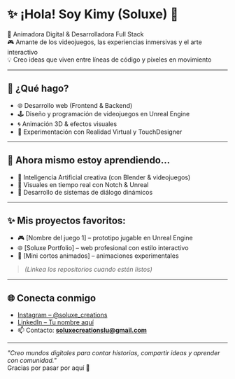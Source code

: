 # ✨ ¡Hola! Soy Kimy (Soluxe) 👋

🎨 Animadora Digital & Desarrolladora Full Stack  
🎮 Amante de los videojuegos, las experiencias inmersivas y el arte interactivo  
💡 Creo ideas que viven entre líneas de código y pixeles en movimiento

---

## 🧩 ¿Qué hago?
- 🌐 Desarrollo web (Frontend & Backend)
- 🕹️ Diseño y programación de videojuegos en Unreal Engine
- 🌀 Animación 3D & efectos visuales
- 🚀 Experimentación con Realidad Virtual y TouchDesigner

---

## 🌱 Ahora mismo estoy aprendiendo...
- 👾 Inteligencia Artificial creativa (con Blender & videojuegos)
- 🧠 Visuales en tiempo real con Notch & Unreal
- 💬 Desarrollo de sistemas de diálogo dinámicos

---

## ✨ Mis proyectos favoritos:
- 🎮 [Nombre del juego 1] – prototipo jugable en Unreal Engine  
- 🌐 [Soluxe Portfolio] – web profesional con estilo interactivo  
- 🎥 [Mini cortos animados] – animaciones experimentales

> *(Linkea los repositorios cuando estén listos)*

---

## 🌐 Conecta conmigo
- [Instagram – @soluxe_creations](https://www.instagram.com/soluxe_creations)
- [LinkedIn – Tu nombre aquí](https://www.linkedin.com/in/lucero-acu%C3%B1a-11538a273/)
- 📫 Contacto: **soluxecreationslu@gmail.com**

---

_"Creo mundos digitales para contar historias, compartir ideas y aprender con comunidad."_  
Gracias por pasar por aquí 🌟
